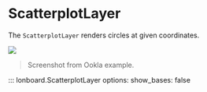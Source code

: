 # ScatterplotLayer

The `ScatterplotLayer` renders circles at given coordinates.

![](../../assets/scatterplot-layer-network-speeds.jpg)

> Screenshot from Ookla example.

::: lonboard.ScatterplotLayer
    options:
      show_bases: false
